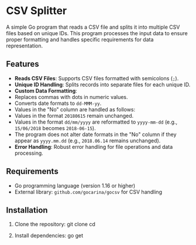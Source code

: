# CSV Splitter

A simple Go program that reads a CSV file and splits it into multiple CSV files based on unique IDs. This program processes the input data to ensure proper formatting and handles specific requirements for data representation.

## Features

- **Reads CSV Files**: Supports CSV files formatted with semicolons (`;`).
- **Unique ID Handling**: Splits records into separate files for each unique ID.
- **Custom Data Formatting**:
- Replaces commas with dots in numeric values.
- Converts date formats to `dd-MMM-yy`.
- Values in the "No" column are handled as follows:
- Values in the format `20180615` remain unchanged.
- Values in the format `dd/mm/yyyy` are reformatted to `yyyy-mm-dd` (e.g., `15/06/2018` becomes `2018-06-15`).
- The program does not alter date formats in the "No" column if they appear as `yyyy.mm.dd` (e.g., `2018.06.14` remains unchanged).
- **Error Handling**: Robust error handling for file operations and data processing.

## Requirements

- Go programming language (version 1.16 or higher)
- External library: `github.com/gocarina/gocsv` for CSV handling

## Installation

1. Clone the repository:
    git clone <repository-url>
    cd <repository-directory>


2. Install dependencies:
    go get
